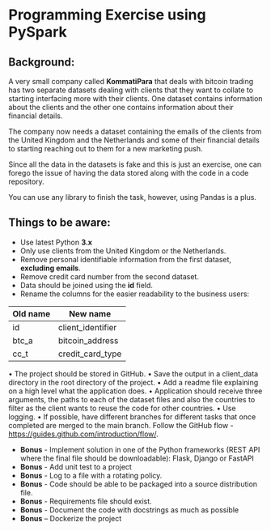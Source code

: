 # Programming Exercise using PySpark

## Background:
A very small company called **KommatiPara** that deals with bitcoin trading has two separate datasets dealing with clients that they want to collate to starting interfacing more with their clients. One dataset contains information about the clients and the other one contains information about their financial details.

The company now needs a dataset containing the emails of the clients from the United Kingdom and the Netherlands and some of their financial details to starting reaching out to them for a new marketing push.

Since all the data in the datasets is fake and this is just an exercise, one can forego the issue of having the data stored along with the code in a code repository.

You can use any library to finish the task, however, using Pandas is a plus.

## Things to be aware:

- Use latest Python **3.x**
- Only use clients from the United Kingdom or the Netherlands.
- Remove personal identifiable information from the first dataset, **excluding emails**.
- Remove credit card number from the second dataset.
- Data should be joined using the **id** field.
- Rename the columns for the easier readability to the business users:


Old name|New name
--|--
id|client_identifier
btc_a|bitcoin_address
cc_t|credit_card_type


•	The project should be stored in GitHub.
•	Save the output in a client_data directory in the root directory of the project.
•	Add a readme file explaining on a high level what the application does.
•	Application should receive three arguments, the paths to each of the dataset files and also the countries to filter as the client wants to reuse the code for other countries.
•	Use logging.
•	If possible, have different branches for different tasks that once completed are merged to the main branch. Follow the GitHub flow - https://guides.github.com/introduction/flow/.


- **Bonus** - Implement solution in one of the Python frameworks (REST API where the final file should be downloadable): Flask, Django or FastAPI
- **Bonus** - Add unit test to a project
- **Bonus** - Log to a file with a rotating policy.
- **Bonus** - Code should be able to be packaged into a source distribution file.
- **Bonus** - Requirements file should exist.
- **Bonus** - Document the code with docstrings as much as possible 
- **Bonus** – Dockerize the project
